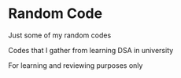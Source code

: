 # Random Code
Just some of my random codes

Codes that I gather from learning DSA in university

For learning and reviewing purposes only
